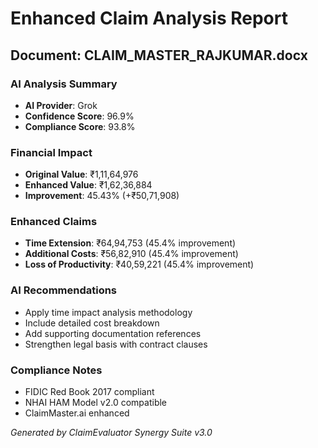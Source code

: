 # Enhanced Claim Analysis Report

## Document: CLAIM_MASTER_RAJKUMAR.docx

### AI Analysis Summary
- **AI Provider**: Grok
- **Confidence Score**: 96.9%
- **Compliance Score**: 93.8%

### Financial Impact
- **Original Value**: ₹1,11,64,976
- **Enhanced Value**: ₹1,62,36,884
- **Improvement**: 45.43% (+₹50,71,908)

### Enhanced Claims
- **Time Extension**: ₹64,94,753 (45.4% improvement)
- **Additional Costs**: ₹56,82,910 (45.4% improvement)
- **Loss of Productivity**: ₹40,59,221 (45.4% improvement)

### AI Recommendations
- Apply time impact analysis methodology
- Include detailed cost breakdown
- Add supporting documentation references
- Strengthen legal basis with contract clauses

### Compliance Notes
- FIDIC Red Book 2017 compliant
- NHAI HAM Model v2.0 compatible
- ClaimMaster.ai enhanced

*Generated by ClaimEvaluator Synergy Suite v3.0*
